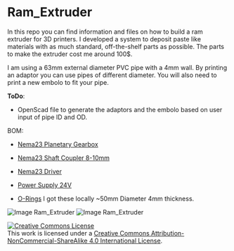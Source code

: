 # Ram_Extruder

In this repo you can find information and files on how to build a ram extruder for 3D printers. I developed a system to deposit paste like materials with as much standard, off-the-shelf parts as possible. The parts to make the extruder cost me around 100$.  

I am using a 63mm external diameter PVC pipe with a 4mm wall. By printing an adaptor you can use pipes of different diameter. You will also need to print a new embolo to fit your pipe.

**ToDo**: 
* OpenScad file to generate the adaptors and the embolo based on user input of pipe ID and OD.

BOM:
* [Nema23 Planetary Gearbox](https://www.omc-stepperonline.com/index.php?route=product/isearch&search=Nema%2023%20Stepper%20Motor%20Bipolar%20L%3D56mm%20w%2F%20Gear%20Ratio%2015%3A1%20Planetary%20Gearbox)
* [Nema23 Shaft Coupler 8-10mm](https://www.omc-stepperonline.com/8mm-10mm-flexible-jaw-coupling-20x30mm-cnc-stepper-motor-shaft-coupler-st-jc13.html?search=8mm%20-10mm%20Flexible%20Jaw%20Coupling%2020x30mm%20CNC%20Stepper%20Motor%20Shaft%20Coupler)
* [Nema23 Driver](https://www.omc-stepperonline.com/digital-stepper-driver/digital-stepper-driver-10-42a-20-50vdc-for-nema-17-23-24-stepper-motor-dm542t.html?mfp=45-output-current-a%5B1%20-%203.2,1%20-%204.2%5D)
* [Power Supply 24V](https://www.omc-stepperonline.com/250w-24v-10a-115230v-switching-power-supply-stepper-motor-cnc-router-kits-s-250-24.html?search=power%20supply%20)

* [O-Rings](https://images.homedepot-static.com/productImages/360d9e44-cd3e-40d9-8739-51e6d9b5e924/svn/black-o-rings-o-ring-kits-96735-64_1000.jpg) I got these locally ~50mm Diameter 4mm thickness.

![Image Ram_Extruder](https://github.com/Vogdanis/ram_extruder/blob/master/r1.png)
![Image Ram_Extruder](https://github.com/Vogdanis/ram_extruder/blob/master/r2.png)


<a rel="license" href="http://creativecommons.org/licenses/by-nc-sa/4.0/"><img alt="Creative Commons License" style="border-width:0" src="https://i.creativecommons.org/l/by-nc-sa/4.0/88x31.png" /></a><br />This work is licensed under a <a rel="license" href="http://creativecommons.org/licenses/by-nc-sa/4.0/">Creative Commons Attribution-NonCommercial-ShareAlike 4.0 International License</a>.



